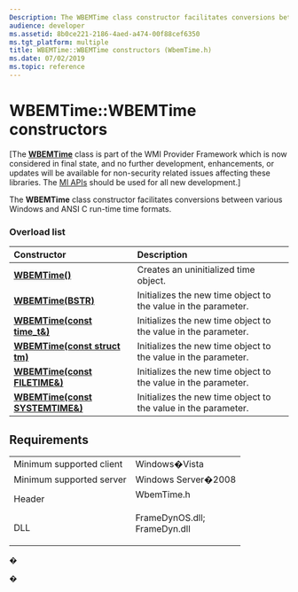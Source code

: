 ```yaml
---
Description: The WBEMTime class constructor facilitates conversions between various Windows and ANSI C run-time time formats.
audience: developer
ms.assetid: 8b0ce221-2186-4aed-a474-00f88cef6350
ms.tgt_platform: multiple
title: WBEMTime::WBEMTime constructors (WbemTime.h)
ms.date: 07/02/2019
ms.topic: reference
---
```


# WBEMTime::WBEMTime constructors

\[The [**WBEMTime**](wbemtime.md) class is part of the WMI Provider Framework which is now considered in final state, and no further development, enhancements, or updates will be available for non-security related issues affecting these libraries. The [MI APIs](https://docs.microsoft.com/previous-versions/windows/desktop/wmi_v2/windows-management-infrastructure) should be used for all new development.\]

The **WBEMTime** class constructor facilitates conversions between various Windows and ANSI C run-time time formats.

### Overload list



| Constructor                                                                 | Description                                                               |
|:----------------------------------------------------------------------------|:--------------------------------------------------------------------------|
| [**WBEMTime()**](https://msdn.microsoft.com/library/Aa394048(v=VS.85).aspx)                                   | Creates an uninitialized time object.<br/>                          |
| [**WBEMTime(BSTR)**](https://msdn.microsoft.com/library/Aa394043(v=VS.85).aspx)                           | Initializes the new time object to the value in the parameter.<br/> |
| [**WBEMTime(const time\_t&)**](https://msdn.microsoft.com/library/Aa394047(v=VS.85).aspx)        | Initializes the new time object to the value in the parameter.<br/> |
| [**WBEMTime(const struct tm)**](https://msdn.microsoft.com/library/Aa394045(v=VS.85).aspx)    | Initializes the new time object to the value in the parameter.<br/> |
| [**WBEMTime(const FILETIME&)**](https://msdn.microsoft.com/library/Aa394044(v=VS.85).aspx)     | Initializes the new time object to the value in the parameter.<br/> |
| [**WBEMTime(const SYSTEMTIME&)**](https://msdn.microsoft.com/library/Aa394046(v=VS.85).aspx) | Initializes the new time object to the value in the parameter.<br/> |



## Requirements



|                                     |                                                                                                                                                               |
|-------------------------------------|---------------------------------------------------------------------------------------------------------------------------------------------------------------|
| Minimum supported client<br/> | Windows�Vista<br/>                                                                                                                                      |
| Minimum supported server<br/> | Windows Server�2008<br/>                                                                                                                                |
| Header<br/>                   | <dl> <dt>WbemTime.h</dt> </dl>                                                                         |
| DLL<br/>                      | <dl> <dt>FrameDynOS.dll; </dt> <dt>FrameDyn.dll</dt> </dl> |



�

�




